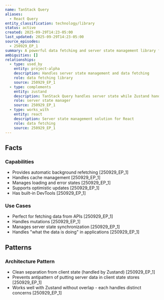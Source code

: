 ```yaml
---
name: TanStack Query
aliases:
  - React Query
entity_classification: technology/library
status: active
created: 2025-09-29T14:23-05:00
last_updated: 2025-09-29T14:23-05:00
source_episodes:
  - 250929_EP_1
summary: A powerful data fetching and server state management library for React applications. Selected for handling server state and caching in Project Alpha.
ambiguities: []
relationships:
  - type: used_by
    entity: project-alpha
    description: Handles server state management and data fetching
    role: data fetching library
    source: 250929_EP_1
  - type: complements
    entity: zustand
    description: TanStack Query handles server state while Zustand handles client state
    role: server state manager
    source: 250929_EP_1
  - type: works_with
    entity: react
    description: Server state management solution for React
    role: data fetching
    source: 250929_EP_1
---
```


## Facts

### Capabilities
- Provides automatic background refetching [250929_EP_1]
- Handles cache management [250929_EP_1]
- Manages loading and error states [250929_EP_1]
- Supports optimistic updates [250929_EP_1]
- Has built-in DevTools [250929_EP_1]

### Use Cases
- Perfect for fetching data from APIs [250929_EP_1]
- Handles mutations [250929_EP_1]
- Manages server state synchronization [250929_EP_1]
- Handles "what the data is doing" in applications [250929_EP_1]

## Patterns

### Architecture Pattern
- Clean separation from client state (handled by Zustand) [250929_EP_1]
- Prevents antipattern of putting server data in client state stores [250929_EP_1]
- Works well with Zustand without overlap - each handles distinct concerns [250929_EP_1]